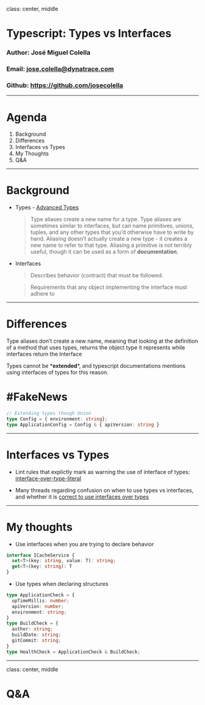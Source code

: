 class: center, middle

# Typescript: Types vs Interfaces


### Author: José Miguel Colella
### Email: <jose.colella@dynatrace.com>
### Github: https://github.com/josecolella

---

# Agenda

1. Background
2. Differences
3. Interfaces vs Types
4. My Thoughts
5. Q&A

---


# Background

* Types - [Advanced Types](https://www.typescriptlang.org/docs/handbook/advanced-types.html)
  > Type aliases create a new name for a type. Type aliases are sometimes similar to interfaces, but can name primitives,
  > unions, tuples, and any other types that you’d otherwise have to write by hand.
  > Aliasing doesn’t actually create a new type - it creates a new name to refer to that type. Aliasing a primitive is not
  > terribly useful, though it can be used as a form of **documentation**.

* Interfaces
  > Describes behavior (contract) that must be followed.

  > Requirements that any object implementing the interface must adhere to
---


# Differences

Type aliases don’t create a new name, meaning that looking at the definition of a method that uses types, returns the object type it represents
while interfaces return the Interface

Types cannot be \***extended***, and typescript documentations mentions using interfaces of types for this reason.

# \#FakeNews

```ts
// Extending types though Union
type Config = { environment: string};
type ApplicationConfig = Config & { apiVersion: string }
```


---

# Interfaces vs Types

- Lint rules that explictly mark as warning the use of interface of types: [interface-over-type-literal](https://palantir.github.io/tslint/rules/interface-over-type-literal/)

- Many threads regarding confusion on when to use types vs interfaces, and whether it is [correct to use interfaces over types](https://github.com/palantir/tslint/issues/3248)

---

# My thoughts

- Use interfaces when you are trying to declare behavior


```ts
interface ICacheService {
  set<T>(key: string, value: T): string;
  get<T>(key: string): T
}
```
- Use types when declaring structures

```ts
type ApplicationCheck = {
  upTimeMillis: number;
  apiVersion: number;
  environment: string;
}
type BuildCheck = {
  author: string;
  buildDate: string;
  gitCommit: string;
}
type HealthCheck = ApplicationCheck & BuildCheck;

```

---

class: center, middle

# Q&A
